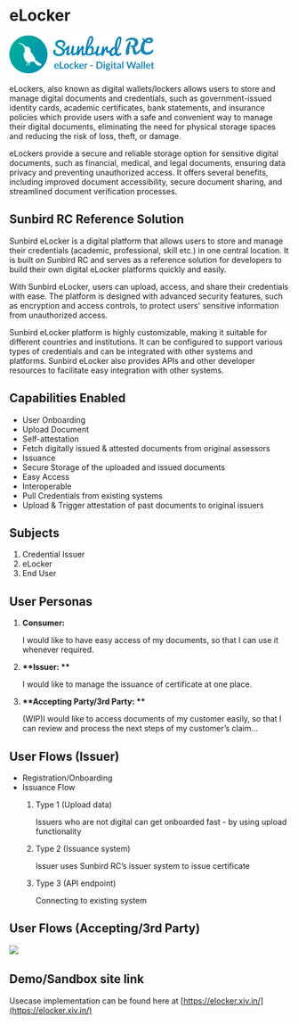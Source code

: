 # eLocker

![](<../../.gitbook/assets/image (1) (1).png>)

eLockers, also known as digital wallets/lockers allows users to store and manage digital documents and credentials, such as government-issued identity cards, academic certificates, bank statements, and insurance policies which provide users with a safe and convenient way to manage their digital documents, eliminating the need for physical storage spaces and reducing the risk of loss, theft, or damage.

&#x20;eLockers provide a secure and reliable storage option for sensitive digital documents, such as financial, medical, and legal documents, ensuring data privacy and preventing unauthorized access. It offers several benefits, including improved document accessibility, secure document sharing, and streamlined document verification processes.

## Sunbird RC Reference Solution

Sunbird eLocker is a digital platform that allows users to store and manage their credentials (academic, professional, skill etc.) in one central location. It is built on Sunbird RC and serves as a reference solution for developers to build their own digital eLocker platforms quickly and easily.

With Sunbird eLocker, users can upload, access, and share their credentials with ease. The platform is designed with advanced security features, such as encryption and access controls, to protect users' sensitive information from unauthorized access.

Sunbird eLocker platform is highly customizable, making it suitable for different countries and institutions. It can be configured to support various types of credentials and can be integrated with other systems and platforms. Sunbird eLocker also provides APIs and other developer resources to facilitate easy integration with other systems.

## Capabilities Enabled

* User Onboarding
* Upload Document&#x20;
* Self-attestation
* Fetch digitally issued & attested documents from original assessors
* Issuance&#x20;
* Secure Storage of the uploaded and issued documents
* Easy Access
* Interoperable
* Pull Credentials from existing systems
* Upload & Trigger attestation of past documents to original issuers

## Subjects

1. Credential Issuer
2. eLocker
3. End User

## **User Personas**

1.  **Consumer:**

    I would like to have easy access of my documents, so that I can use it whenever required.
2.  **\*\*Issuer: \*\***

    I would like to manage the issuance of certificate at one place.
3.  **\*\*Accepting Party/3rd Party: \*\***

    (WIP)I would like to access documents of my customer easily, so that I can review and process the next steps of my customer’s claim…

## **User Flows (Issuer)**

* Registration/Onboarding
* Issuance Flow
  1.  Type 1 (Upload data)

      Issuers who are not digital can get onboarded fast - by using upload functionality
  2.  Type 2 (Issuance system)

      Issuer uses Sunbird RC’s issuer system to issue certificate
  3.  Type 3 (API endpoint)

      Connecting to existing system

## **User Flows (Accepting/3rd Party)**

![](https://lh3.googleusercontent.com/Yp3qVYF3\_oMtgXQrsoav-OO\_Jld673cXWImFbU8bfYB5vO5zVRXFjURmRWYzkwG\_VTu36\_mrnV1D1bI6jbw0hPLT9VedPSGqBpC7m8g3MHjGjGSTxdl42OipH62KK5auy6TbQ7\_1=s0)

## Demo/Sandbox site link

Usecase implementation can be found here at [https://elocker.xiv.in/](https://elocker.xiv.in/)
